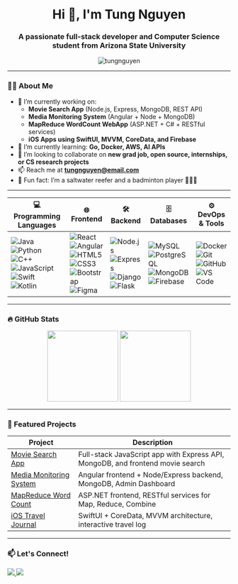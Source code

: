 <h1 align="center">Hi 👋, I'm Tung Nguyen</h1>
<h3 align="center">A passionate full-stack developer and Computer Science student from Arizona State University</h3>

<p align="center">
  <img src="https://komarev.com/ghpvc/?username=tungnguyen&label=Profile%20views&color=0e75b6&style=flat" alt="tungnguyen" />
</p>

---

### 👨‍💻 About Me

- 🔭 I’m currently working on:
  - **Movie Search App** (Node.js, Express, MongoDB, REST API)
  - **Media Monitoring System** (Angular + Node + MongoDB)
  - **MapReduce WordCount WebApp** (ASP.NET + C# + RESTful services)
  - **iOS Apps using SwiftUI, MVVM, CoreData, and Firebase**
- 🌱 I’m currently learning: **Go, Docker, AWS, AI APIs**
- 👯 I’m looking to collaborate on **new grad job, open source, internships, or CS research projects**
- 📫 Reach me at **tungnguyen@email.com**
- 🐠 Fun fact: I’m a saltwater reefer and a badminton player 🧜‍♂️🏸

---

| 💻 Programming Languages                                                                                                                                                                                                                                                                                                                                                                                                                                                                                                                                                                                               | 🌐 Frontend                                                                                                                                                                                                                                                                                                                                                                                                                                                                                                                                                                                                           | 🛠️ Backend                                                                                                                                                                                                                                                                                                                                                                                                            | 🗄️ Databases                                                                                                                                                                                                                                                                                                                                                                                                                    | ⚙️ DevOps & Tools                                                                                                                                                                                                                                                                                                                                                                                                   |
| ---------------------------------------------------------------------------------------------------------------------------------------------------------------------------------------------------------------------------------------------------------------------------------------------------------------------------------------------------------------------------------------------------------------------------------------------------------------------------------------------------------------------------------------------------------------------------------------------------------------------- | --------------------------------------------------------------------------------------------------------------------------------------------------------------------------------------------------------------------------------------------------------------------------------------------------------------------------------------------------------------------------------------------------------------------------------------------------------------------------------------------------------------------------------------------------------------------------------------------------------------------- | ---------------------------------------------------------------------------------------------------------------------------------------------------------------------------------------------------------------------------------------------------------------------------------------------------------------------------------------------------------------------------------------------------------------------- | -------------------------------------------------------------------------------------------------------------------------------------------------------------------------------------------------------------------------------------------------------------------------------------------------------------------------------------------------------------------------------------------------------------------------------- | ------------------------------------------------------------------------------------------------------------------------------------------------------------------------------------------------------------------------------------------------------------------------------------------------------------------------------------------------------------------------------------------------------------------- |
| ![Java](https://img.shields.io/badge/-Java-007396?style=flat\&logo=java\&logoColor=white) <br> ![Python](https://img.shields.io/badge/-Python-3776AB?style=flat\&logo=python\&logoColor=white) <br> ![C++](https://img.shields.io/badge/-C++-00599C?style=flat\&logo=c%2b%2b\&logoColor=white) <br> ![JavaScript](https://img.shields.io/badge/-JavaScript-F7DF1E?style=flat\&logo=javascript\&logoColor=black) <br> ![Swift](https://img.shields.io/badge/-Swift-FA7343?style=flat\&logo=swift\&logoColor=white) <br> ![Kotlin](https://img.shields.io/badge/-Kotlin-7F52FF?style=flat\&logo=kotlin\&logoColor=white) | ![React](https://img.shields.io/badge/-React-61DAFB?style=flat\&logo=react\&logoColor=black) <br> ![Angular](https://img.shields.io/badge/-Angular-DD0031?style=flat\&logo=angular\&logoColor=white) <br> ![HTML5](https://img.shields.io/badge/-HTML5-E34F26?style=flat\&logo=html5\&logoColor=white) <br> ![CSS3](https://img.shields.io/badge/-CSS3-1572B6?style=flat\&logo=css3\&logoColor=white) <br> ![Bootstrap](https://img.shields.io/badge/-Bootstrap-563D7C?style=flat\&logo=bootstrap\&logoColor=white) <br> ![Figma](https://img.shields.io/badge/-Figma-F24E1E?style=flat\&logo=figma\&logoColor=white) | ![Node.js](https://img.shields.io/badge/-Node.js-339933?style=flat\&logo=nodedotjs\&logoColor=white) <br> ![Express](https://img.shields.io/badge/-Express.js-000000?style=flat\&logo=express\&logoColor=white) <br> ![Django](https://img.shields.io/badge/-Django-092E20?style=flat\&logo=django\&logoColor=white) <br> ![Flask](https://img.shields.io/badge/-Flask-000000?style=flat\&logo=flask\&logoColor=white) | ![MySQL](https://img.shields.io/badge/-MySQL-4479A1?style=flat\&logo=mysql\&logoColor=white) <br> ![PostgreSQL](https://img.shields.io/badge/-PostgreSQL-4169E1?style=flat\&logo=postgresql\&logoColor=white) <br> ![MongoDB](https://img.shields.io/badge/-MongoDB-47A248?style=flat\&logo=mongodb\&logoColor=white) <br> ![Firebase](https://img.shields.io/badge/-Firebase-FFCA28?style=flat\&logo=firebase\&logoColor=black) | ![Docker](https://img.shields.io/badge/-Docker-2496ED?style=flat\&logo=docker\&logoColor=white) <br> ![Git](https://img.shields.io/badge/-Git-F05032?style=flat\&logo=git\&logoColor=white) <br> ![GitHub](https://img.shields.io/badge/-GitHub-181717?style=flat\&logo=github\&logoColor=white) <br> ![VS Code](https://img.shields.io/badge/-VS%20Code-007ACC?style=flat\&logo=visualstudiocode\&logoColor=white) |


---

### 🔥 GitHub Stats

<p align="center">
  <img height="160" src="https://github-readme-stats.vercel.app/api?username=tungnguyenasu&show_icons=true&theme=radical" />
  <img height="160" src="https://github-readme-stats.vercel.app/api/top-langs/?username=tungnguyenasu&layout=compact&theme=radical" />
</p>

---

### 📂 Featured Projects

| Project | Description |
|--------|-------------|
| [Movie Search App](https://github.com/tungnguyenasu/MovieSearchApp) | Full-stack JavaScript app with Express API, MongoDB, and frontend movie search |
| [Media Monitoring System](https://github.com/tungnguyenasu/MediaMonitoring) | Angular frontend + Node/Express backend, MongoDB, Admin Dashboard |
| [MapReduce Word Count](https://github.com/tungnguyenasu/MapReduceWebApp) | ASP.NET frontend, RESTful services for Map, Reduce, Combine |
| [iOS Travel Journal](https://github.com/tungnguyenasu/TravelJournalApp) | SwiftUI + CoreData, MVVM architecture, interactive travel log |

---

### 📫 Let's Connect!

<p align="left">
  <a href="https://linkedin.com/in/tungnguyen0202" target="_blank">
    <img src="https://img.shields.io/badge/-LinkedIn-blue?style=flat&logo=linkedin" />
  </a>
  <a href="mailto:tung.nguyenphoenix@email.com">
    <img src="https://img.shields.io/badge/-Email-red?style=flat&logo=gmail" />
  </a>
</p>
